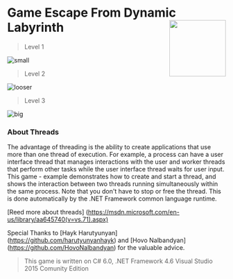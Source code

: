 # Game Escape From Dynamic Labyrinth  <img src="https://cloud.githubusercontent.com/assets/24522089/21962098/41a510c8-db36-11e6-95ef-eb392a0a1919.png" align="right" width="130px" height="130px" /> 

> Level 1

![small](https://cloud.githubusercontent.com/assets/24522089/22444148/38f63502-e75b-11e6-89eb-fb46962836d3.gif)


> Level 2

![looser](https://cloud.githubusercontent.com/assets/24522089/22404958/977d82ae-e654-11e6-9fdf-7adbfcf2be93.gif)


> Level 3

![big](https://cloud.githubusercontent.com/assets/24522089/22444224/76859ba6-e75b-11e6-83b4-f52756d64ebe.gif)


### About Threads

The advantage of threading is the ability to create applications that use more than one thread of execution. For example, a process can have a user interface thread that manages interactions with the user and worker threads that perform other tasks while the user interface thread waits for user input.
This game - example demonstrates how to create and start a thread, and shows the interaction between two threads running simultaneously within the same process. Note that you don't have to stop or free the thread. This is done automatically by the .NET Framework common language runtime.


[Reed more about threads] (https://msdn.microsoft.com/en-us/library/aa645740(v=vs.71).aspx)


Special Thanks to [Hayk Harutyunyan] (https://github.com/harutyunyanhayk) and [Hovo Nalbandyan] (https://github.com/HovoNalbandyan) for the valuable advice.


> This game is written on C# 6.0, .NET Framework 4.6 Visual Studio 2015 Comunity Edition
